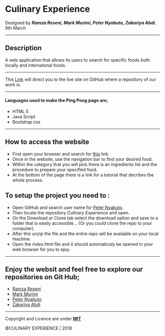 # Culinary Experience

Designed by ***Ramza Reseni, Mark Murimi, Peter Nyabuto, Zakariya Abdi***, 9th March

---
## Description
A web application that allows its users to search for specific foods both locally and internatonal foods.

---
This [Link]() will direct you to the live site on GitHub where a repository of our work is.

---

#### Languages used to make the Ping Pong page are;
* HTML 5
* Java Script
* Bootstrap css 

---

## How to access the website
* First open your browser and search for [this]() link.
* Once in the website, use the navigation bar to find your desired food.
* Within the category that you will pick there is an ingredients list and the procedure to prepare your specified food.
* At the bottom of the page there is a link for a tutorial that decribes the whole process. 

## To setup the project you need to :
* Open GitHub and search user name for [Peter Nyabuto](https://github.com/nyabuto-v/).
* Then locate the repository *Culinary Experience* and open.
* On the Download or Clone tab select the download option and save to a folder that is easily accessible... (Or you could clone the repo to your computer).
* After this unzip the file and the entire repo will be available on your local machine.
* Open the *index.html* file and it should automaticaly be opened in your web browser for you to ejoy.

---
##  Enjoy the websit and feel free to explore our repositories on Git Hub;
* [Ramza Reseni](https://github.com/ramza007/)
* [Mark Murimi](https://github.com/markmurimi/)
* [Peter Nyabuto](https://github.com/nyabuto-v/)
* [Zakariya Abdi](https://github.com/abdizakaria/)
---
Copyright and Licence are under [**MIT**]()
 
 ©CULINARY EXPERIENCE | 2018 